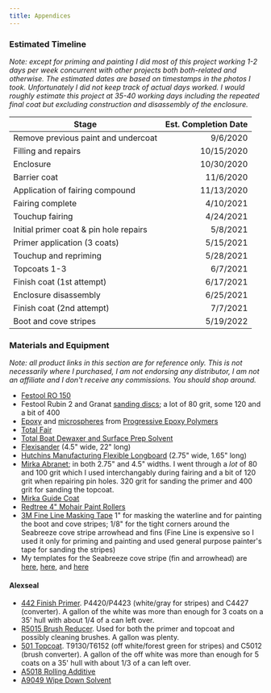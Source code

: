 ```yaml
---
title: Appendices
---
```


### Estimated Timeline ###

*Note: except for priming and painting I did most of this project working 1-2 days per week concurrent
with other projects both both-related and otherwise. The estimated
dates are based on timestamps in the photos I took. Unfortunately
I did not keep track of actual days worked. I would roughly estimate this project at 35-40 working days
including the repeated final coat but excluding construction and disassembly of the enclosure.*


Stage                                  | Est. Completion Date
-------------------------------------- | ---------------------:
Remove previous paint and undercoat    | 9/6/2020
Filling and repairs                    | 10/15/2020
Enclosure                              | 10/30/2020
Barrier coat                           | 11/6/2020
Application of fairing compound        | 11/13/2020
Fairing complete                       | 4/10/2021
Touchup fairing                        | 4/24/2021
Initial primer coat & pin hole repairs | 5/8/2021
Primer application (3 coats)           | 5/15/2021
Touchup and repriming                  | 5/28/2021
Topcoats 1-3                           | 6/7/2021
Finish coat (1st attempt)              | 6/17/2021
Enclosure disassembly                  | 6/25/2021
Finish coat (2nd attempt)              | 7/7/2021
Boot and cove stripes                  | 5/19/2022

### Materials and Equipment ###

*Note: all product links in this section are for reference only. This is not necessarily
where I purchased, I am not endorsing any distributor, I am not an affiliate and I
don't receive any commissions. You should shop around.*

* [Festool RO 150][ro-150]
* Festool Rubin 2 and Granat [sanding discs][ro-discs]; a lot of 80 grit, some 120 and a bit of 400
* [Epoxy](https://www.epoxyusa.com/No_Blush_marine_epoxy_p/me01.htm)
  and [microspheres](https://www.epoxyusa.com/microspheres_microballoons_p/ft20.htm) from
  [Progressive Epoxy Polymers](https://www.epoxyusa.com/category_s/3.htm)
* [Total Fair](https://www.totalboat.com/product/totalfair/)
* [Total Boat Dewaxer and Surface Prep Solvent](https://www.totalboat.com/product/dewaxer-surface-prep)
* [Flexisander][flex] (4.5" wide, 22" long)
* [Hutchins Manufacturing Flexible Longboard](https://www.jamestowndistributors.com/product/product-detail/4) (2.75" wide, 1.65" long)
* [Mirka Abranet](https://mirka-online.com/abrasives-by-name/abranet/mirka-abranet-rolls.html); in both
  2.75" and 4.5" widths. I went through a *lot* of 80 and 100 grit which I used interchangably during
  fairing and a bit of 120 grit when repairing pin holes. 320 grit for sanding the primer and 400 grit
  for sanding the topcoat.
* [Mirka Guide Coat](https://mirka-online.com/9193500111-mirka-dry-guide-coat-black-100g-qty-1.html)
* [Redtree 4" Mohair Paint Rollers](https://www.amazon.com/gp/product/B01CZ2Y51K)
* [3M Fine Line Masking Tape](https://www.jamestowndistributors.com/product/product-detail/2146) 1" for
  masking the waterline and for painting the boot and cove stripes; 1/8" for the tight corners around the
  Seabreeze cove stripe arrowhead and fins (Fine Line is expensive so I used it only for priming and painting
  and used general purpose painter's tape for sanding the stripes)
* My templates for the Seabreeze cove stripe (fin and arrowhead) are
  [here](../../assets/docs/seabreeze-cove-stripe-ornaments.pdf),
  [here](../../assets/docs/seabreeze-cove-stripe-position.pdf),
   and [here](../../assets/docs/seabreeze-cove-stripe-reverse.pdf)

#### Alexseal ####

* [442 Finish Primer](https://www.alexseal.com/exterior/finish-primers/finish-primer-442). P4420/P4423 (white/gray for stripes)
  and C4427 (converter). A gallon of the white was more than enough for 3 coats on a 35' hull with about 1/4 of a can left over.
* [R5015 Brush Reducer](https://www.defender.com/product.jsp?id=7220933). Used for both the primer and topcoat and possibly cleaning brushes. A gallon was plenty.
* [501 Topcoat](https://www.alexseal.com/exterior/topcoats/premium-topcoat-501). T9130/T6152 (off white/forest green for stripes)
  and C5012 (brush converter). A gallon of the off white was more than enough for 5 coats on a 35' hull with about 1/3 of a can left over.
* [A5018 Rolling Additive](https://www.alexseal.com/docs/general/Alexseal_PS_Rolling_Additive_A5018.pdf)
* [A9049 Wipe Down Solvent](https://www.defender.com/product.jsp?id=7217648)



[ro-150]: https://www.festoolproducts.com/power-tools/festool-sanders/festool-576028-ro-150-150mm-6-feq-rotex-sander-w-systainer.html
[ro-discs]: https://www.festoolproducts.com/accessories/sanders/abrasives/rotex-ro-150-abrasives.html
[flex]: http://www.flexisanderusa.com/flexisander22inchsandingboard.aspx
